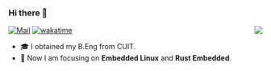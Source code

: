 ### Hi there 👋

<a href="https://github.com/tfx2001"><img align='right' src="https://github-readme-stats.vercel.app/api?username=tfx2001&show_icons=true"></a>

[![Mail](https://img.shields.io/badge/Email-tfx2001@outlook.com-blue?style=flat&logo=mail.ru)](mailto:tfx2001@outlook.com) [![wakatime](https://wakatime.com/badge/user/bff35e8b-7f74-4f2b-984c-3d397d095ae5.svg)](https://wakatime.com/@bff35e8b-7f74-4f2b-984c-3d397d095ae5)

- 🎓 I obtained my B.Eng from CUIT.
- 🐧 Now I am focusing on **Embedded Linux** and **Rust Embedded**.
